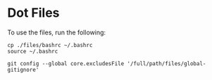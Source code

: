 # Dot Files

To use the files, run the following:

```
cp ./files/bashrc ~/.bashrc
source ~/.bashrc

git config --global core.excludesFile '/full/path/files/global-gitignore'

```
